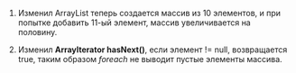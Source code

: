 1. Изменил ArrayList теперь создается массив из 10 элементов, и при попытке добавить 11-ый элемент, массив увеличивается на половину.


2. Изменил **ArrayIterator hasNext()**, если элемент != null, возвращается true, таким образом *foreach* не выводит пустые элементы массива.

